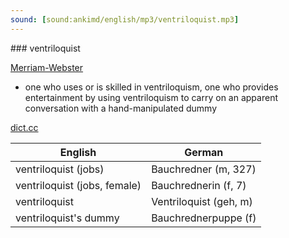 ```yaml
---
sound: [sound:ankimd/english/mp3/ventriloquist.mp3]
---
```


\### ventriloquist

[Merriam-Webster](https://www.merriam-webster.com/dictionary/ventriloquist)

- one who uses or is skilled in ventriloquism, one who provides entertainment by using ventriloquism to carry on an apparent conversation with a hand-manipulated dummy

[dict.cc](https://www.dict.cc/ventriloquist)

| English        | German       |
| -------------- | ------------ |
| ventriloquist (jobs) | Bauchredner (m, 327) |
| ventriloquist (jobs, female) | Bauchrednerin (f, 7) |
| ventriloquist | Ventriloquist (geh, m) |
| ventriloquist's dummy | Bauchrednerpuppe (f) |
